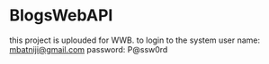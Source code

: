 # BlogsWebAPI
this project is uplouded for WWB.
to login to the system
user name: mbatniji@gmail.com
password: P@ssw0rd
